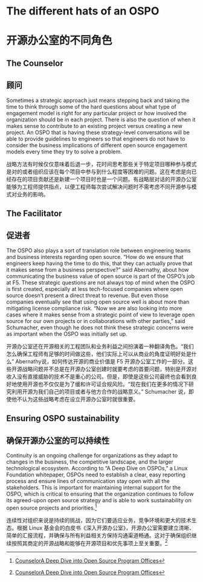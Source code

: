 # The different hats of an OSPO

# 开源办公室的不同角色

## The Counselor

## 顾问

Sometimes a strategic approach just means stepping back and taking the time to think through some of the hard questions about what type of engagement model is right for any particular project or how involved the organization should be in each project. There is also the question of when it makes sense to contribute to an existing project versus creating a new project. An OSPO that is having these strategy-level conversations will be able to provide guidelines to engineers so that engineers do not have to consider the business implications of different open source engagement models every time they try to solve a problem.

战略方法有时候仅仅意味着后退一步，花时间思考那些关于特定项目哪种参与模式是对的或者组织应该在每个项目中参与到什么程度等困难的问题。这在考虑是向已经存在的项目贡献还是新建一个项目时也是一个问题。有战略层对话的开源办公室能够为工程师提供指点，以便工程师每次尝试解决问题时不需考虑不同开源参与模式对业务的影响。
## The Facilitator

## 促进者

The OSPO also plays a sort of translation role between engineering teams and business interests regarding open source. “How do we ensure that engineers keep having the time to do this, that they can actually prove that it makes sense from a business perspective?” said Abernathy, about how communicating the business value of open source is part of the OSPO’s job at F5.
These strategic questions are not always top of mind when the OSPO is first created, especially at less tech-focused companies where open source doesn’t present a direct threat to revenue. But even those companies eventually see that using open source well is about more than mitigating license compliance risk. “Now we are also looking into more cases where it makes sense from a strategic point of view to leverage open source for our own projects or in collaborations with other parties,” said Schumacher, even though he does not think these strategic concerns were as important when the OSPO was initially set up.

开源办公室还在开源相关的工程团队和业务利益之间扮演着一种翻译角色。“我们怎么确保工程师有足够的时间做这些，他们实际上可以从商业的角度证明好处是什么” Abernathy说，如何传达开源的商业价值是 F5 开源办公室工作的一部分。这些开源战略问题并不总是在开源办公室创建时就要考虑的首要问题，特别是开源对收入没有直接威胁的技术不是重心的公司。但是，即使是这些公司最终也会看到良好地使用开源也不仅仅是为了缓和许可证合规风险。“现在我们在更多的情况下研究利用开源为我们自己的项目或者与他方合作的战略意义。” Schumacher 说，即使他不认为这些战略考虑在设立开源办公室时就很重要。

## Ensuring OSPO sustainability

## 确保开源办公室的可以持续性

Continuity is an ongoing challenge for organizations as they adapt to changes in the business, the competitive landscape, and the larger technological ecosystem. According to “A Deep Dive on OSPOs,” a Linux Foundation whitepaper, OSPOs need to establish a clear, easy reporting process and ensure lines of communication stay open with all the stakeholders. This is important for maintaining internal support for the OSPO, which is critical to ensuring that the organization continues to follow its agreed-upon open source strategy and is able to work sustainability on open source projects and priorities.[^2]

连续性对组织来说是持续的挑战，因为它们要适应业务，竞争环境和更大的技术生态。根据 Linux 基金会的白皮书《深入开源办公室》，开源办公室需要建立清晰、简单的汇报流程，并确保与所有利益相关方保持沟通渠道畅通。这对于确保组织继续按照其商定的开源战略和能够在开源项目和优先事项上至关重要。[^2]

[^2]: [CounselorA Deep Dive into Open Source Program Offices](https://www.linuxfoundation.org/research/a-deep-dive-into-open-source-program-offices)
